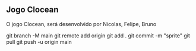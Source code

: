 ## Jogo Clocean

O jogo Clocean, será desenvolvido por Nicolas, Felipe, Bruno

git branch -M main
git remote add origin 
git add .
git commit -m "sprite"
git pull
git push -u origin main
